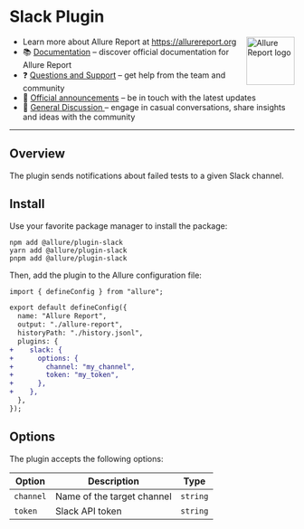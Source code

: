# Slack Plugin

[<img src="https://allurereport.org/public/img/allure-report.svg" height="85px" alt="Allure Report logo" align="right" />](https://allurereport.org "Allure Report")

- Learn more about Allure Report at https://allurereport.org
- 📚 [Documentation](https://allurereport.org/docs/) – discover official documentation for Allure Report
- ❓ [Questions and Support](https://github.com/orgs/allure-framework/discussions/categories/questions-support) – get help from the team and community
- 📢 [Official announcements](https://github.com/orgs/allure-framework/discussions/categories/announcements) – be in touch with the latest updates
- 💬 [General Discussion ](https://github.com/orgs/allure-framework/discussions/categories/general-discussion) – engage in casual conversations, share insights and ideas with the community

---

## Overview

The plugin sends notifications about failed tests to a given Slack channel.

## Install

Use your favorite package manager to install the package:

```shell
npm add @allure/plugin-slack
yarn add @allure/plugin-slack
pnpm add @allure/plugin-slack
```

Then, add the plugin to the Allure configuration file:

```diff
import { defineConfig } from "allure";

export default defineConfig({
  name: "Allure Report",
  output: "./allure-report",
  historyPath: "./history.jsonl",
  plugins: {
+    slack: {
+      options: {
+        channel: "my_channel",
+        token: "my_token",
+      },
+    },
  },
});
```

## Options

The plugin accepts the following options:

| Option    | Description                | Type     |
|-----------|----------------------------|----------|
| `channel` | Name of the target channel | `string` |
| `token`   | Slack API token            | `string` |
